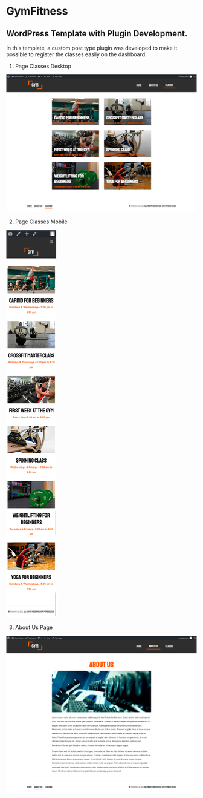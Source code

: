 # GymFitness

## WordPress Template with Plugin Development.

In this template, a custom post type plugin was developed to make it possible to register the classes easily on the dashboard.

1. Page Classes Desktop

![Classes Page](/project-images-github/page-classes-desktop.png)

2. Page Classes Mobile

![Classes Page Mobile](/project-images-github/page-classes-mobile.png)

3. About Us Page

![About Us Page](/project-images-github/about-us-gymfitness.png)
